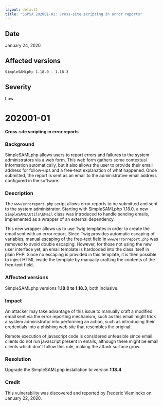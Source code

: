 ```yaml
---
layout: default
title: "SSPSA 202001-01: Cross-site scripting in error reports"
---
```


<aside><div class="sidebar-warning right">
<h2>Date</h2>
January 24, 2020
<h2>Affected versions</h2>
<code>SimpleSAMLphp 1.18.0 - 1.18.3</code><br/>
<h2>Severity</h2>
Low
</div></aside>

# 202001-01

**Cross-site scripting in error reports**

### Background

SimpleSAMLphp allows users to report errors and failures to the system administrators via a web form. This web form
gathers some contextual information automatically, but it also allows the user to provide their email address for
follow-ups and a free-text explanation of what happened. Once submitted, the report is sent as an email to the
administrative email address configured in the software.

### Description

The `www/erroreport.php` script allows error reports to be submitted and sent to the system administrator. Starting
with SimpleSAMLphp 1.18.0, a new `SimpleSAML\Utils\EMail` class was introduced to handle sending emails, implemented as
a wrapper of an external dependency.

This new wrapper allows us to use Twig templates in order to create the email sent with an error report. Since Twig
provides automatic escaping of variables, manual escaping of the free-text field in `www/errorreport.php` was removed
to avoid double escaping. However, for those not using the new user interface yet, an email template is hardcoded into
the class itself in plain PHP. Since no escaping is provided in this template, it is then possible to inject HTML
inside the template by manually crafting the contents of the free-text field.

### Affected versions
SimpleSAMLphp versions **1.18.0 to 1.18.3**, both inclusive.

### Impact

An attacker may take advantage of this issue to manually craft a modified email sent via the error reporting mechanism,
such as this email might trick a system administrator into performing an action, such as introducing their credentials
into a phishing web site that resembles the original.

Remote execution of javascript code is considered unfeasible since email clients do not run javascript present in
emails, although there might be email clients which don't follow this rule, making the attack surface grow.

### Resolution

Upgrade the SimpleSAMLphp installation to version **1.18.4**.

### Credit

This vulnerability was discovered and reported by Frederic Vleminckx on January 22, 2020.
